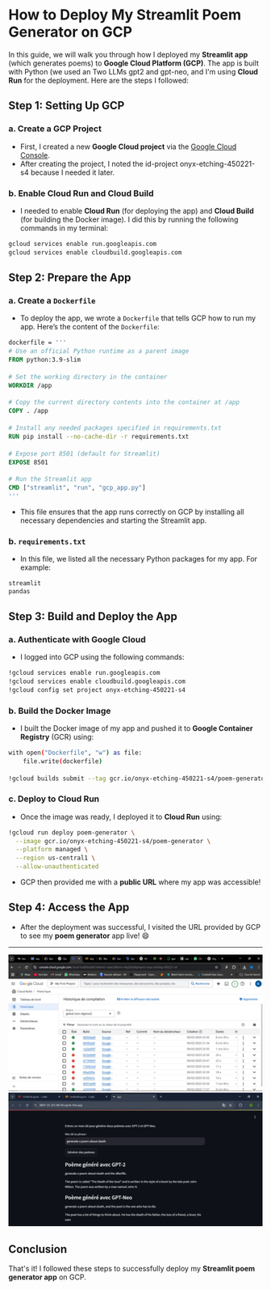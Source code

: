 
# How to Deploy My Streamlit Poem Generator on GCP

In this guide, we will walk you through how I deployed my **Streamlit app** (which generates poems) to **Google Cloud Platform (GCP)**. The app is built with Python (we used an Two LLMs gpt2 and gpt-neo, and I'm using **Cloud Run** for the deployment. Here are the steps I followed:

## Step 1: Setting Up GCP

### a. Create a GCP Project

- First, I created a new **Google Cloud project** via the [Google Cloud Console](https://console.cloud.google.com/).
- After creating the project, I noted the id-project onyx-etching-450221-s4 because I needed it later.

### b. Enable Cloud Run and Cloud Build

- I needed to enable **Cloud Run** (for deploying the app) and **Cloud Build** (for building the Docker image). I did this by running the following commands in my terminal:

```bash
gcloud services enable run.googleapis.com
gcloud services enable cloudbuild.googleapis.com
```

## Step 2: Prepare the App

### a. Create a `Dockerfile`

- To deploy the app, we wrote a `Dockerfile` that tells GCP how to run my app. Here’s the content of the `Dockerfile`:

```dockerfile
dockerfile = '''
# Use an official Python runtime as a parent image
FROM python:3.9-slim

# Set the working directory in the container
WORKDIR /app

# Copy the current directory contents into the container at /app
COPY . /app

# Install any needed packages specified in requirements.txt
RUN pip install --no-cache-dir -r requirements.txt

# Expose port 8501 (default for Streamlit)
EXPOSE 8501

# Run the Streamlit app
CMD ["streamlit", "run", "gcp_app.py"]
'''
```

- This file ensures that the app runs correctly on GCP by installing all necessary dependencies and starting the Streamlit app.

### b. `requirements.txt`

- In this file, we listed all the necessary Python packages for my app. For example:

```
streamlit
pandas
```

## Step 3: Build and Deploy the App

### a. Authenticate with Google Cloud

- I logged into GCP using the following commands:

```bash
!gcloud services enable run.googleapis.com
!gcloud services enable cloudbuild.googleapis.com
!gcloud config set project onyx-etching-450221-s4
```

### b. Build the Docker Image

- I built the Docker image of my app and pushed it to **Google Container Registry** (GCR) using:

```bash
with open("Dockerfile", "w") as file:
    file.write(dockerfile)

!gcloud builds submit --tag gcr.io/onyx-etching-450221-s4/poem-generator .
```

### c. Deploy to Cloud Run

- Once the image was ready, I deployed it to **Cloud Run** using:

```bash
!gcloud run deploy poem-generator \
  --image gcr.io/onyx-etching-450221-s4/poem-generator \
  --platform managed \
  --region us-central1 \
  --allow-unauthenticated
```

- GCP then provided me with a **public URL** where my app was accessible!

## Step 4: Access the App

- After the deployment was successful, I visited the URL provided by GCP to see my **poem generator** app live! 😄

---
![Alt text](cap1.jpeg)
![Alt text](cap2.jpeg)


## Conclusion

That's it! I followed these steps to successfully deploy my **Streamlit poem generator app** on GCP.

